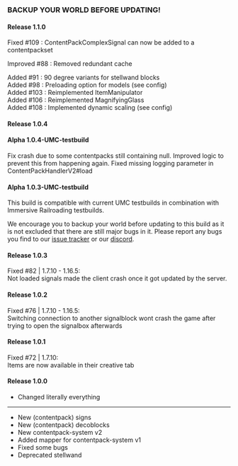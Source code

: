 ### BACKUP YOUR WORLD BEFORE UPDATING!
#### Release 1.1.0

Fixed #109 : ContentPackComplexSignal can now be added to a contentpackset

Improved #88 : Removed redundant cache

Added #91  : 90 degree variants for stellwand blocks\
Added #98  : Preloading option for models (see config)\
Added #103 : Reimplemented ItemManipulator\
Added #106 : Reimplemented MagnifyingGlass\
Added #108 : Implemented dynamic scaling (see config)

#### Release 1.0.4

#### Alpha 1.0.4-UMC-testbuild

Fix crash due to some contentpacks still containing null. Improved logic to prevent this from happening again.
Fixed missing logging parameter in ContentPackHandlerV2#load

#### Alpha 1.0.3-UMC-testbuild

This build is compatible with current UMC testbuilds in combination with Immersive Railroading testbuilds.

We encourage you to backup your world before updating to this build as it is not excluded that there are still major
bugs in it. Please report any bugs you find to our [issue tracker](https://github.com/LandOfRails/LandOfSignals/issues)
or our [discord](https://discord.gg/ykAqHKYjVM).

#### Release 1.0.3

Fixed #82 | 1.7.10 - 1.16.5:\
Not loaded signals made the client crash once it got updated by the server.

#### Release 1.0.2

Fixed #76 | 1.7.10 - 1.16.5:\
Switching connection to another signalblock wont crash the game after trying to open the signalbox afterwards

#### Release 1.0.1

Fixed #72 | 1.7.10:\
Items are now available in their creative tab

#### Release 1.0.0

* Changed literally everything

---

* New (contentpack) signs
* New (contentpack) decoblocks
* New contentpack-system v2
* Added mapper for contentpack-system v1
* Fixed some bugs
* Deprecated stellwand